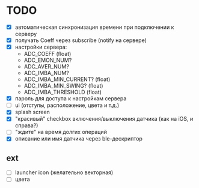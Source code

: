 # TODO

- [x] автоматическая синхронизация времени при подключении к серверу
- [x] получать Coeff через subscribe (notify на сервере)
- [x] настройки сервера:
  - ADC_COEFF (float)
  - ADC_EMON_NUM?
  - ADC_AVER_NUM?
  - ADC_IMBA_NUM?
  - ADC_IMBA_MIN_CURRENT? (float)
  - ADC_IMBA_MIN_SWING? (float)
  - ADC_IMBA_THRESHOLD (float)
- [x] пароль для доступа к настройкам сервера
- [ ] ui (отступы, расположение, цвета и т.д.)
- [x] splash screen
- [x] "красивый" checkbox включения/выключения датчика (как на iOS, и справа?)
- [ ] "ждите" на время долгих операций
- [x] описание или имя датчика через ble-дескриптор

## ext

- [ ] launcher icon (желательно векторная)
- [ ] цвета
